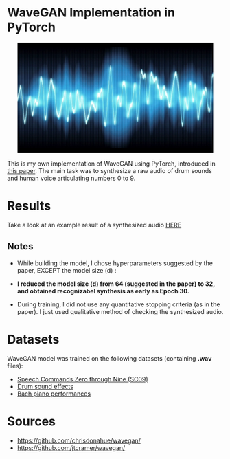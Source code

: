 # WaveGAN Implementation in PyTorch

<p align="center"><img src="images/waveform.jpg" height = "256"></p>

This is my own implementation of WaveGAN using PyTorch, introduced in [this paper](https://arxiv.org/pdf/1802.04208.pdf). The main task was to synthesize a raw audio of drum sounds and human voice articulating numbers 0 to 9.


# Results

Take a look at an example result of a synthesized audio [HERE](https://soundcloud.com/lucrece-summer/1-2-3-4-by-wavegan)


## Notes


* While building the model, I chose hyperparameters suggested by the paper, EXCEPT the model size (d) :


* **I reduced the model size (d) from 64 (suggested in the paper) to 32, and obtained recognizabel synthesis as early as Epoch 30.**


* During training, I did not use any quantitative stopping criteria (as in the paper). I just used qualitative method of checking the synthesized audio.


# Datasets

WaveGAN model was trained on the following datasets (containing **.wav** files): 

- [Speech Commands Zero through Nine (SC09)](http://deepyeti.ucsd.edu/cdonahue/wavegan/data/sc09.tar.gz)
- [Drum sound effects](http://deepyeti.ucsd.edu/cdonahue/wavegan/data/drums.tar.gz)
- [Bach piano performances](http://deepyeti.ucsd.edu/cdonahue/wavegan/data/mancini_piano.tar.gz)


# Sources

* https://github.com/chrisdonahue/wavegan/
* https://github.com/jtcramer/wavegan/
